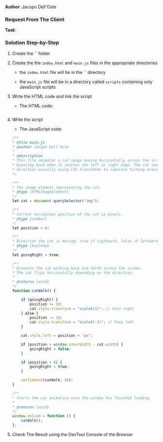 # 

**Author**: Jacopo Dell'Oste 

### Request From The Client

**Task**: 



### Solution Step-by-Step

1. Create the  `` folder

2. Create the the `index.html` and `main.js` files in the appropriate directories

    * the `index.html` file will be in the `` directory

    * the `main.js` file will be in a directory called `scripts` containing only JavaScript scripts

3. Write the HTML code and link the script
    
    * The HTML code:

    ```HTML 

    ```

4. Write the script  

    * The JavaScript code:

    ```javascript
    /**
    * @file main.js
    * @author Jacopo Dell'Oste
    * 
    * @description
    * This file animates a cat image moving horizontally across the screen,
    * bouncing back when it reaches the left or right edge. The cat image flips
    * direction visually using CSS transforms to simulate turning around.
    */

    /**
    * The image element representing the cat.
    * @type {HTMLImageElement}
    */
    let cat = document.querySelector("img");

    /**
    * Current horizontal position of the cat in pixels.
    * @type {number}
    */
    let position = 0;

    /**
    * Direction the cat is moving: true if rightward, false if leftward.
    * @type {boolean}
    */
    let goingRight = true;

    /**
    * Animates the cat walking back and forth across the screen.
    * The cat flips horizontally depending on the direction.
    *
    * @returns {void}
    */
    function catWalk() {

        if (goingRight) {
            position += 10;
            cat.style.transform = "scaleX(1)"; // Face right
        } else {
            position -= 10;
            cat.style.transform = "scaleX(-1)"; // Face left
        }

        cat.style.left = position + "px";

        if (position > window.innerWidth - cat.width) {
            goingRight = false;
        }

        if (position < 0) {
            goingRight = true;
        }

        setTimeout(catWalk, 50);
    }

    /**
    * Starts the cat animation once the window has finished loading.
    *
    * @returns {void}
    */
    window.onload = function () {
        catWalk();
    };
    ```

5. Check The Result using the DevTool Console of the Browser
